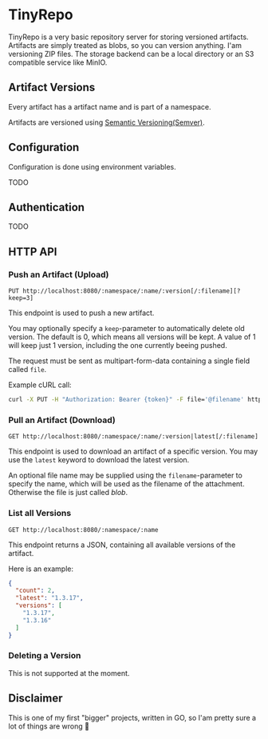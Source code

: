 # TinyRepo

TinyRepo is a very basic repository server for storing versioned artifacts.
Artifacts are simply treated as blobs, so you can version anything. I'am versioning ZIP files.
The storage backend can be a local directory or an S3 compatible service like MinIO.

## Artifact Versions

Every artifact has a artifact name and is part of a namespace.

Artifacts are versioned using [Semantic Versioning(Semver)](https://semver.org/).

## Configuration

Configuration is done using environment variables.

TODO

## Authentication

TODO

## HTTP API

### Push an Artifact (Upload)
```
PUT http://localhost:8080/:namespace/:name/:version[/:filename][?keep=3]
```

This endpoint is used to push a new artifact.

You may optionally specify a `keep`-parameter to automatically delete old version. The default is 0, which means all versions will be kept.
A value of 1 will keep just 1 version, including the one currently beeing pushed.

The request must be sent as multipart-form-data containing a single field called `file`.

Example cURL call:

```bash
curl -X PUT -H "Authorization: Bearer {token}" -F file='@filename' http://localhost:8080/foo/bar/1.0.0
```

### Pull an Artifact (Download)

```
GET http://localhost:8080/:namespace/:name/:version|latest[/:filename]
```

This endpoint is used to download an artifact of a specific version.
You may use the `latest` keyword to download the latest version.

An optional file name may be supplied using the `filename`-parameter to specify the name, which will be used as the filename of the attachment.
Otherwise the file is just called *blob*.

### List all Versions

```
GET http://localhost:8080/:namespace/:name
```

This endpoint returns a JSON, containing all available versions of the artifact.

Here is an example:

```json
{
  "count": 2,
  "latest": "1.3.17",
  "versions": [
    "1.3.17",
    "1.3.16"
  ]
}
```

### Deleting a Version

This is not supported at the moment.

## Disclaimer

This is one of my first "bigger" projects, written in GO, so I'am pretty sure a lot of things are wrong 🙈
